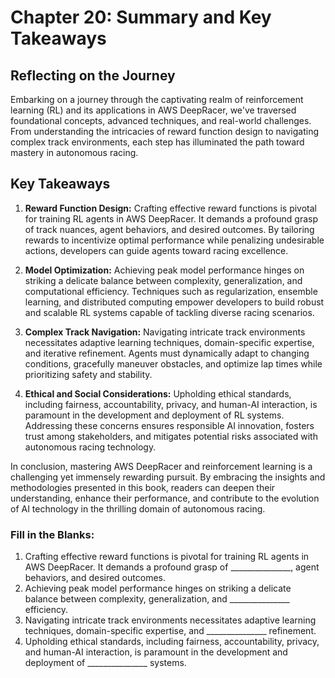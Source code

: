 # Chapter 20: Summary and Key Takeaways

## Reflecting on the Journey

Embarking on a journey through the captivating realm of reinforcement learning (RL) and its applications in AWS DeepRacer, we've traversed foundational concepts, advanced techniques, and real-world challenges. From understanding the intricacies of reward function design to navigating complex track environments, each step has illuminated the path toward mastery in autonomous racing.

## Key Takeaways

1. **Reward Function Design:** Crafting effective reward functions is pivotal for training RL agents in AWS DeepRacer. It demands a profound grasp of track nuances, agent behaviors, and desired outcomes. By tailoring rewards to incentivize optimal performance while penalizing undesirable actions, developers can guide agents toward racing excellence.

2. **Model Optimization:** Achieving peak model performance hinges on striking a delicate balance between complexity, generalization, and computational efficiency. Techniques such as regularization, ensemble learning, and distributed computing empower developers to build robust and scalable RL systems capable of tackling diverse racing scenarios.

3. **Complex Track Navigation:** Navigating intricate track environments necessitates adaptive learning techniques, domain-specific expertise, and iterative refinement. Agents must dynamically adapt to changing conditions, gracefully maneuver obstacles, and optimize lap times while prioritizing safety and stability.

4. **Ethical and Social Considerations:** Upholding ethical standards, including fairness, accountability, privacy, and human-AI interaction, is paramount in the development and deployment of RL systems. Addressing these concerns ensures responsible AI innovation, fosters trust among stakeholders, and mitigates potential risks associated with autonomous racing technology.

In conclusion, mastering AWS DeepRacer and reinforcement learning is a challenging yet immensely rewarding pursuit. By embracing the insights and methodologies presented in this book, readers can deepen their understanding, enhance their performance, and contribute to the evolution of AI technology in the thrilling domain of autonomous racing.

### Fill in the Blanks:
1. Crafting effective reward functions is pivotal for training RL agents in AWS DeepRacer. It demands a profound grasp of _______________, agent behaviors, and desired outcomes.
2. Achieving peak model performance hinges on striking a delicate balance between complexity, generalization, and _______________ efficiency.
3. Navigating intricate track environments necessitates adaptive learning techniques, domain-specific expertise, and _______________ refinement.
4. Upholding ethical standards, including fairness, accountability, privacy, and human-AI interaction, is paramount in the development and deployment of _______________ systems.
